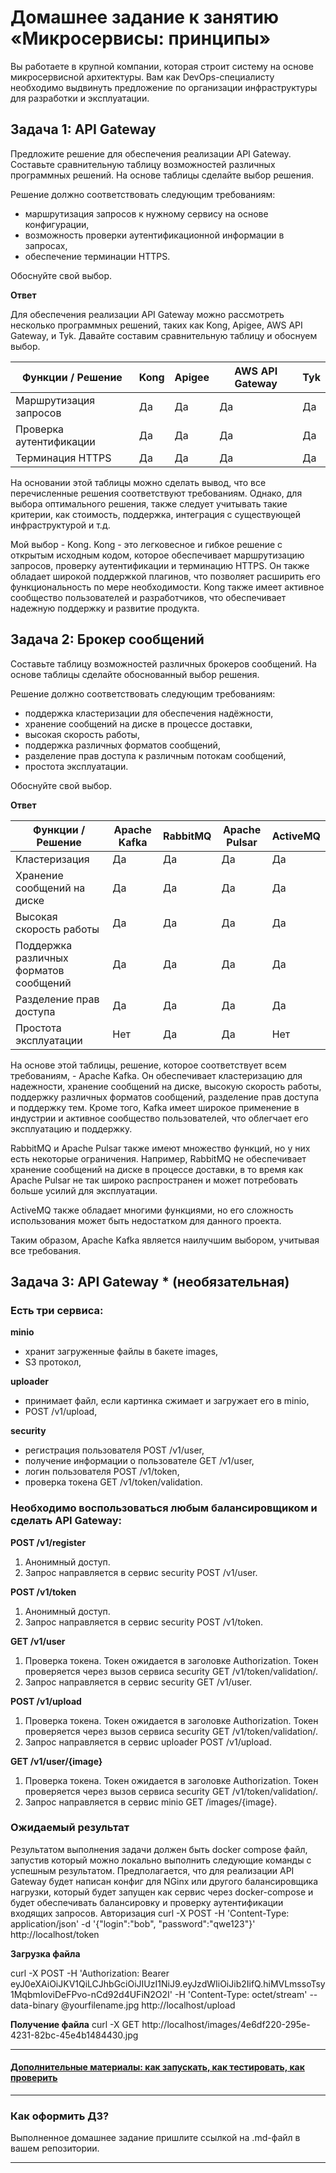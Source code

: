 
# Домашнее задание к занятию «Микросервисы: принципы»

Вы работаете в крупной компании, которая строит систему на основе микросервисной архитектуры.
Вам как DevOps-специалисту необходимо выдвинуть предложение по организации инфраструктуры для разработки и эксплуатации.

## Задача 1: API Gateway 

Предложите решение для обеспечения реализации API Gateway. Составьте сравнительную таблицу возможностей различных программных решений. На основе таблицы сделайте выбор решения.

Решение должно соответствовать следующим требованиям:
- маршрутизация запросов к нужному сервису на основе конфигурации,
- возможность проверки аутентификационной информации в запросах,
- обеспечение терминации HTTPS.

Обоснуйте свой выбор.

**Ответ**

Для обеспечения реализации API Gateway можно рассмотреть несколько программных решений, таких как Kong, Apigee, AWS API Gateway, и Tyk. Давайте составим сравнительную таблицу и обоснуем выбор.

| Функции / Решение     | Kong              | Apigee            | AWS API Gateway   | Tyk               |
| --------------------- | ----------------- | -------- | -------- | --------- |
| Маршрутизация запросов| Да                | Да                | Да                | Да                |
| Проверка аутентификации| Да                | Да                | Да                | Да                |
| Терминация HTTPS      | Да                | Да                | Да                | Да                |

На основании этой таблицы можно сделать вывод, что все перечисленные решения соответствуют требованиям. Однако, для выбора оптимального решения, также следует учитывать такие критерии, как стоимость, поддержка, интеграция с существующей инфраструктурой и т.д.

Мой выбор - Kong. Kong - это легковесное и гибкое решение с открытым исходным кодом, которое обеспечивает маршрутизацию запросов, проверку аутентификации и терминацию HTTPS. Он также обладает широкой поддержкой плагинов, что позволяет расширить его функциональность по мере необходимости. Kong также имеет активное сообщество пользователей и разработчиков, что обеспечивает надежную поддержку и развитие продукта.

## Задача 2: Брокер сообщений

Составьте таблицу возможностей различных брокеров сообщений. На основе таблицы сделайте обоснованный выбор решения.

Решение должно соответствовать следующим требованиям:
- поддержка кластеризации для обеспечения надёжности,
- хранение сообщений на диске в процессе доставки,
- высокая скорость работы,
- поддержка различных форматов сообщений,
- разделение прав доступа к различным потокам сообщений,
- простота эксплуатации.

Обоснуйте свой выбор.

**Ответ**

| Функции / Решение       | Apache Kafka       | RabbitMQ           | Apache Pulsar      | ActiveMQ           |
| ----------------------- | ------------------ | ------------------ | ------------------ | ------------------- |
| Кластеризация             | Да                 | Да                 | Да                 | Да                 |
| Хранение сообщений на диске| Да                 | Да                 | Да                 | Да                 |
| Высокая скорость работы    | Да                 | Да                 | Да                 | Да                 |
| Поддержка различных форматов сообщений| Да         | Да                 | Да                 | Да                 |
| Разделение прав доступа    | Да                 | Да                 | Да                 | Да                 |
| Простота эксплуатации      | Нет                | Да                 | Да                 | Нет                |

На основе этой таблицы, решение, которое соответствует всем требованиям, - Apache Kafka. Он обеспечивает кластеризацию для надежности, хранение сообщений на диске, высокую скорость работы, поддержку различных форматов сообщений, разделение прав доступа и поддержку тем. Кроме того, Kafka имеет широкое применение в индустрии и активное сообщество пользователей, что облегчает его эксплуатацию и поддержку.

RabbitMQ и Apache Pulsar также имеют множество функций, но у них есть некоторые ограничения. Например, RabbitMQ не обеспечивает хранение сообщений на диске в процессе доставки, в то время как Apache Pulsar не так широко распространен и может потребовать больше усилий для эксплуатации.

ActiveMQ также обладает многими функциями, но его сложность использования может быть недостатком для данного проекта.

Таким образом, Apache Kafka является наилучшим выбором, учитывая все требования.

## Задача 3: API Gateway * (необязательная)

### Есть три сервиса:

**minio**
- хранит загруженные файлы в бакете images,
- S3 протокол,

**uploader**
- принимает файл, если картинка сжимает и загружает его в minio,
- POST /v1/upload,

**security**
- регистрация пользователя POST /v1/user,
- получение информации о пользователе GET /v1/user,
- логин пользователя POST /v1/token,
- проверка токена GET /v1/token/validation.

### Необходимо воспользоваться любым балансировщиком и сделать API Gateway:

**POST /v1/register**
1. Анонимный доступ.
2. Запрос направляется в сервис security POST /v1/user.

**POST /v1/token**
1. Анонимный доступ.
2. Запрос направляется в сервис security POST /v1/token.

**GET /v1/user**
1. Проверка токена. Токен ожидается в заголовке Authorization. Токен проверяется через вызов сервиса security GET /v1/token/validation/.
2. Запрос направляется в сервис security GET /v1/user.

**POST /v1/upload**
1. Проверка токена. Токен ожидается в заголовке Authorization. Токен проверяется через вызов сервиса security GET /v1/token/validation/.
2. Запрос направляется в сервис uploader POST /v1/upload.

**GET /v1/user/{image}**
1. Проверка токена. Токен ожидается в заголовке Authorization. Токен проверяется через вызов сервиса security GET /v1/token/validation/.
2. Запрос направляется в сервис minio GET /images/{image}.

### Ожидаемый результат

Результатом выполнения задачи должен быть docker compose файл, запустив который можно локально выполнить следующие команды с успешным результатом.
Предполагается, что для реализации API Gateway будет написан конфиг для NGinx или другого балансировщика нагрузки, который будет запущен как сервис через docker-compose и будет обеспечивать балансировку и проверку аутентификации входящих запросов.
Авторизация
curl -X POST -H 'Content-Type: application/json' -d '{"login":"bob", "password":"qwe123"}' http://localhost/token

**Загрузка файла**

curl -X POST -H 'Authorization: Bearer eyJ0eXAiOiJKV1QiLCJhbGciOiJIUzI1NiJ9.eyJzdWIiOiJib2IifQ.hiMVLmssoTsy1MqbmIoviDeFPvo-nCd92d4UFiN2O2I' -H 'Content-Type: octet/stream' --data-binary @yourfilename.jpg http://localhost/upload

**Получение файла**
curl -X GET http://localhost/images/4e6df220-295e-4231-82bc-45e4b1484430.jpg

---

#### [Дополнительные материалы: как запускать, как тестировать, как проверить](https://github.com/netology-code/devkub-homeworks/tree/main/11-microservices-02-principles)

---

### Как оформить ДЗ?

Выполненное домашнее задание пришлите ссылкой на .md-файл в вашем репозитории.

---
